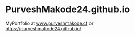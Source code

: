 # PurveshMakode24.github.io
MyPortfolio at
www.purveshmakode.cf or https://purveshmakode24.github.io/
